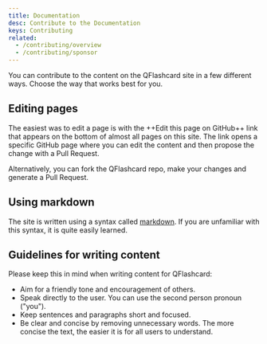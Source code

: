 ```yaml
---
title: Documentation
desc: Contribute to the Documentation
keys: Contributing
related:
  - /contributing/overview
  - /contributing/sponsor
---
```


You can contribute to the content on the QFlashcard site in a few different ways. Choose the way that works best for you.

## Editing pages

The easiest was to edit a page is with the ++Edit this page on GitHub++ link that appears on the bottom of almost all pages on this site. The link opens a specific GitHub page where you can edit the content and then propose the change with a Pull Request.

Alternatively, you can fork the QFlashcard repo, make your changes and generate a Pull Request.

## Using markdown

The site is written using a syntax called [markdown](https://en.wikipedia.org/wiki/Markdown). If you are unfamiliar with this syntax, it is quite easily learned.

## Guidelines for writing content

Please keep this in mind when writing content for QFlashcard:

- Aim for a friendly tone and encouragement of others.
- Speak directly to the user. You can use the second person pronoun ("you").
- Keep sentences and paragraphs short and focused.
- Be clear and concise by removing unnecessary words. The more concise the text, the easier it is for all users to understand.
